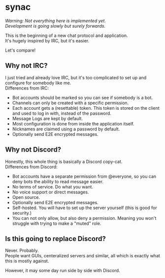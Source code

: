 # synac

*Warning: Not everything here is implemented yet.  
Development is going slowly but surely forwards.*

This is the beginning of a new chat protocol and application.  
It's hugely inspired by IRC, but it's easier.

Let's compare!  

## Why not IRC?

I just tried and already love IRC, but it's too complicated to set up and configure for somebody like me.  
Differences from IRC:

- Bot accounts should be marked so you can see if somebody is a bot.
- Channels can only be created with a specific permission.
- Each account gets a (resettable) token. This token is stored on the client and used to log in with, instead of the password.
- Message Logs are kept by default.
- Most configuration is done from inside the application itself.
- Nicknames are claimed using a password by default.
- Optionally send E2E encrypted messages.

## Why not Discord?

Honestly, this whole thing is basically a Discord copy-cat.  
Differences from Discord:

- Bot accounts have a separate permission from @everyone, so you can deny bots the ability to read message easier.
- No terms of service. Do what you want.
- No voice support or direct messages.
- Open source.
- Optionally send E2E encrypted messages.
- Self-hosted. You will have to set up the server yourself (this is good for security.)
- You can not only allow, but also deny a permission. Meaning you won't struggle with trying to make a "muted" role.

## Is this going to replace Discord?

Never. Probably.  
People want GUIs, centeralized servers and similar,
all which is exactly what this is mostly against.

However, it may some day run side by side with Discord.
